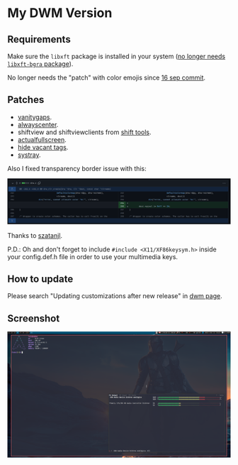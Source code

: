 # My DWM Version

## Requirements

Make sure the `libxft` package is installed in your system ([no longer needs `libxft-bgra` package](https://gitlab.freedesktop.org/xorg/lib/libxft/-/merge_requests/12)).

No longer needs the "patch" with color emojis since [16 sep commit](https://git.suckless.org/dwm/commit/970f37697358574e127019eb0ee2f5725ec05ce0.html).

## Patches

- [vanitygaps](https://dwm.suckless.org/patches/vanitygaps/).
- [alwayscenter](https://dwm.suckless.org/patches/alwayscenter/).
- shiftview and shiftviewclients from [shift tools](https://dwm.suckless.org/patches/shift-tools/).
- [actualfullscreen](https://dwm.suckless.org/patches/actualfullscreen/).
- [hide vacant tags](https://dwm.suckless.org/patches/hide_vacant_tags/).
- [systray](https://dwm.suckless.org/patches/systray/).

Also I fixed transparency border issue with this:

![](images/fix-transparent-borders.png)

Thanks to [szatanjl](https://github.com/szatanjl/dwm/commit/1529909466206016f2101457bbf37c67195714c8?diff=split).

P.D.: Oh and don't forget to include `#include <X11/XF86keysym.h>` inside your config.def.h file in order to use your multimedia keys.

## How to update

Please search "Updating customizations after new release" in [dwm page](https://dwm.suckless.org/customisation/patches_in_git/).

## Screenshot

![](images/screenshot.png)
